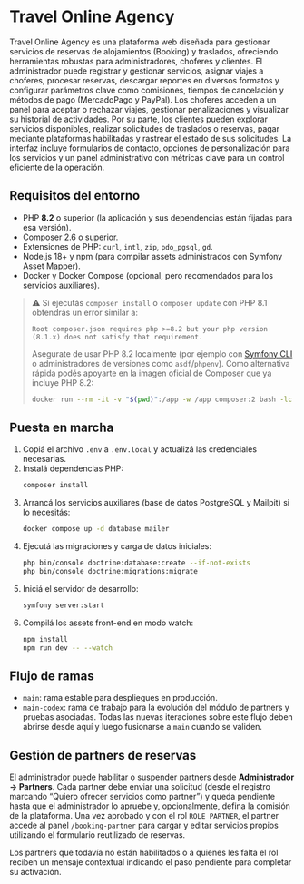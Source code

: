 # Travel Online Agency

Travel Online Agency es una plataforma web diseñada para gestionar servicios de reservas de alojamientos (Booking) y traslados, ofreciendo herramientas robustas para administradores, choferes y clientes. El administrador puede registrar y gestionar servicios, asignar viajes a choferes, procesar reservas, descargar reportes en diversos formatos y configurar parámetros clave como comisiones, tiempos de cancelación y métodos de pago (MercadoPago y PayPal). Los choferes acceden a un panel para aceptar o rechazar viajes, gestionar penalizaciones y visualizar su historial de actividades. Por su parte, los clientes pueden explorar servicios disponibles, realizar solicitudes de traslados o reservas, pagar mediante plataformas habilitadas y rastrear el estado de sus solicitudes. La interfaz incluye formularios de contacto, opciones de personalización para los servicios y un panel administrativo con métricas clave para un control eficiente de la operación.

## Requisitos del entorno

- PHP **8.2** o superior (la aplicación y sus dependencias están fijadas para esa versión).
- Composer 2.6 o superior.
- Extensiones de PHP: `curl`, `intl`, `zip`, `pdo_pgsql`, `gd`.
- Node.js 18+ y npm (para compilar assets administrados con Symfony Asset Mapper).
- Docker y Docker Compose (opcional, pero recomendados para los servicios auxiliares).

> ⚠️ Si ejecutás `composer install` o `composer update` con PHP 8.1 obtendrás un error similar a:
>
> ```
> Root composer.json requires php >=8.2 but your php version (8.1.x) does not satisfy that requirement.
> ```
>
> Asegurate de usar PHP 8.2 localmente (por ejemplo con [Symfony CLI](https://symfony.com/download) o administradores de versiones como `asdf`/`phpenv`). Como alternativa rápida podés apoyarte en la imagen oficial de Composer que ya incluye PHP 8.2:
>
> ```bash
> docker run --rm -it -v "$(pwd)":/app -w /app composer:2 bash -lc "composer install"
> ```

## Puesta en marcha

1. Copiá el archivo `.env` a `.env.local` y actualizá las credenciales necesarias.
2. Instalá dependencias PHP:
   ```bash
   composer install
   ```
3. Arrancá los servicios auxiliares (base de datos PostgreSQL y Mailpit) si lo necesitás:
   ```bash
   docker compose up -d database mailer
   ```
4. Ejecutá las migraciones y carga de datos iniciales:
   ```bash
   php bin/console doctrine:database:create --if-not-exists
   php bin/console doctrine:migrations:migrate
   ```
5. Iniciá el servidor de desarrollo:
   ```bash
   symfony server:start
   ```
6. Compilá los assets front-end en modo watch:
   ```bash
   npm install
   npm run dev -- --watch
   ```

## Flujo de ramas

- `main`: rama estable para despliegues en producción.
- `main-codex`: rama de trabajo para la evolución del módulo de partners y pruebas asociadas. Todas las nuevas iteraciones sobre este flujo deben abrirse desde aquí y luego fusionarse a `main` cuando se validen.

## Gestión de partners de reservas

El administrador puede habilitar o suspender partners desde **Administrador → Partners**. Cada partner debe enviar una solicitud (desde el registro marcando “Quiero ofrecer servicios como partner”) y queda pendiente hasta que el administrador lo apruebe y, opcionalmente, defina la comisión de la plataforma. Una vez aprobado y con el rol `ROLE_PARTNER`, el partner accede al panel `/booking-partner` para cargar y editar servicios propios utilizando el formulario reutilizado de reservas.

Los partners que todavía no están habilitados o a quienes les falta el rol reciben un mensaje contextual indicando el paso pendiente para completar su activación.
